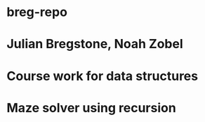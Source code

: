 # breg-repo
# Julian Bregstone, Noah Zobel
# Course work for data structures 
# Maze solver using recursion
